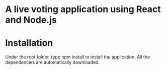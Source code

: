 # A live voting application using React and Node.js


# Installation

Under the root folder, type npm install to install the application. All the dependencies are automatically downloaded.
